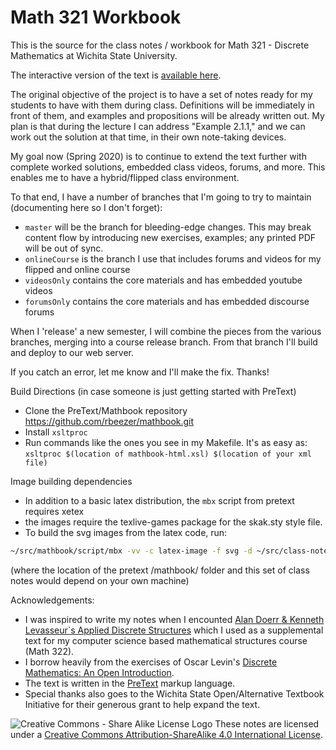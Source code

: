 # Math 321 Workbook
This is the source for the class notes / workbook for Math 321 - Discrete Mathematics at Wichita State University.

The interactive version of the text is [available here](http://wichita.edu/discreteBook).

The original objective of the project is to have a set of notes ready for my students to have with them during class. Definitions will be immediately in front of them, and examples and propositions will be already written out. My plan is that during the lecture I can address "Example 2.1.1," and we can work out the solution at that time, in their own note-taking devices. 

My goal now (Spring 2020) is to continue to extend the text further with complete worked solutions, embedded class videos, forums, and more. This enables me to have a hybrid/flipped class environment.

To that end, I have a number of branches that I'm going to try to maintain (documenting here so I don't forget): 
  - `master` will be the branch for bleeding-edge changes. This may break content flow by introducing new exercises, examples; any printed PDF will be out of sync.
  - `onlineCourse` is the branch I use that includes forums and videos for my flipped and online course
  - `videosOnly` contains the core materials and has embedded youtube videos
  - `forumsOnly` contains the core materials and has embedded discourse forums
  
  When I 'release' a new semester, I will combine the pieces from the various branches, merging into a course release branch. From that branch I'll build and deploy to our web server.


If you catch an error, let me know and I'll make the fix. Thanks!

Build Directions (in case someone is just getting started with PreText)
- Clone the PreText/Mathbook repository https://github.com/rbeezer/mathbook.git
- Install `xsltproc`
- Run commands like the ones you see in my Makefile. It's as easy as: 
  `xsltproc $(location of mathbook-html.xsl) $(location of your xml file)`
  
Image building dependencies
- In addition to a basic latex distribution, the `mbx` script from pretext requires xetex
- the images require the texlive-games package for the skak.sty style file.
- To build the svg images from the latex code, run: 
```bash
~/src/mathbook/script/mbx -vv -c latex-image -f svg -d ~/src/class-notes/images ~/src/class-notes/class-notes.xml
```
(where the location of the pretext /mathbook/ folder and this set of class notes would depend on your own machine)

  
Acknowledgements: 
- I was inspired to write my notes when I encounted [Alan Doerr & Kenneth Levasseur`s Applied Discrete Structures](https://github.com/klevasseur/ads) which I used as a supplemental text for my computer science based mathematical structures course (Math 322).
- I borrow heavily from the exercises of Oscar Levin's [Discrete Mathematics: An Open Introduction](https://github.com/oscarlevin/discrete-book).
- The text is written in the [PreText](https://github.com/rbeezer/mathbook.git) markup language.
- Special thanks also goes to the Wichita State Open/Alternative Textbook Initiative for their generous grant to help expand the text.

![Creative Commons - Share Alike License Logo](https://i.creativecommons.org/l/by-sa/4.0/88x31.png) These notes are licensed under a [Creative Commons Attribution-ShareAlike 4.0 International License](http://creativecommons.org/licenses/by-sa/4.0/).

